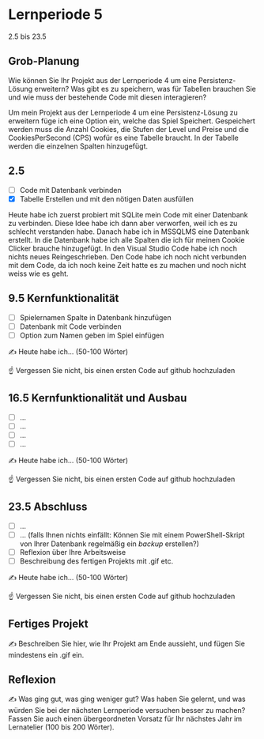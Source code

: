# Lernperiode 5

2.5 bis 23.5

## Grob-Planung

Wie können Sie Ihr Projekt aus der Lernperiode 4 um eine Persistenz-Lösung erweitern? Was gibt es zu speichern, was für Tabellen brauchen Sie und wie muss der bestehende Code mit diesen interagieren?

Um mein Projekt aus der Lernperiode 4 um eine Persistenz-Lösung zu erweitern füge ich eine Option ein, welche das Spiel Speichert. Gespeichert werden muss die Anzahl Cookies, die Stufen der Level und Preise und die CookiesPerSecond (CPS) wofür es eine Tabelle braucht. In der Tabelle werden die einzelnen Spalten hinzugefügt.

## 2.5

- [ ] Code mit Datenbank verbinden
- [X] Tabelle Erstellen und mit den nötigen Daten ausfüllen

Heute habe ich zuerst probiert mit SQLite mein Code mit einer Datenbank zu verbinden. Diese Idee habe ich dann aber verworfen, weil ich es zu schlecht verstanden habe. Danach habe ich in MSSQLMS eine Datenbank erstellt. In die Datenbank habe ich alle Spalten die ich für meinen Cookie Clicker brauche hinzugefügt. In den Visual Studio Code habe ich noch nichts neues Reingeschrieben. Den Code habe ich noch nicht verbunden mit dem Code, da ich noch keine Zeit hatte es zu machen und noch nicht weiss wie es geht.

## 9.5 Kernfunktionalität

- [ ] Spielernamen Spalte in Datenbank hinzufügen
- [ ] Datenbank mit Code verbinden
- [ ] Option zum Namen geben im Spiel einfügen

✍️ Heute habe ich... (50-100 Wörter)

☝️ Vergessen Sie nicht, bis einen ersten Code auf github hochzuladen

## 16.5 Kernfunktionalität und Ausbau

- [ ] ...
- [ ] ...
- [ ] ...
- [ ] ...

✍️ Heute habe ich... (50-100 Wörter)

☝️ Vergessen Sie nicht, bis einen ersten Code auf github hochzuladen

## 23.5 Abschluss

- [ ] ...
- [ ] ... (falls Ihnen nichts einfällt: Können Sie mit einem PowerShell-Skript von Ihrer Datenbank regelmäßig ein *backup* erstellen?)
- [ ] Reflexion über Ihre Arbeitsweise
- [ ] Beschreibung des fertigen Projekts mit .gif etc.

✍️ Heute habe ich... (50-100 Wörter)

☝️ Vergessen Sie nicht, bis einen ersten Code auf github hochzuladen

## Fertiges Projekt

✍️ Beschreiben Sie hier, wie Ihr Projekt am Ende aussieht, und fügen Sie mindestens ein .gif ein.

## Reflexion

✍️ Was ging gut, was ging weniger gut? Was haben Sie gelernt, und was würden Sie bei der nächsten Lernperiode versuchen besser zu machen? Fassen Sie auch einen übergeordneten Vorsatz für Ihr nächstes Jahr im Lernatelier (100 bis 200 Wörter).
